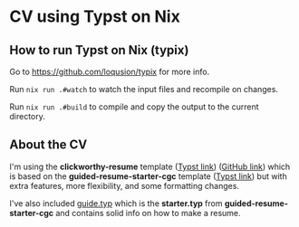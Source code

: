 # CV using Typst on Nix

## How to run Typst on Nix (typix)

Go to https://github.com/loqusion/typix for more info.

Run `nix run .#watch` to watch the input files and recompile on changes.

Run `nix run .#build` to compile and copy the output to the current directory.

## About the CV

I'm using the **clickworthy-resume** template ([Typst link](https://typst.app/universe/package/clickworthy-resume)) ([GitHub link](https://github.com/AbdullahHendy/clickworthy-resume)) which is based on the **guided-resume-starter-cgc** template ([Typst link](https://typst.app/universe/package/guided-resume-starter-cgc)) but with extra features, more flexibility, and some formatting changes.

I've also included [guide.typ](./guide.typ) which is the **starter.typ** from **guided-resume-starter-cgc** and contains solid info on how to make a resume.
